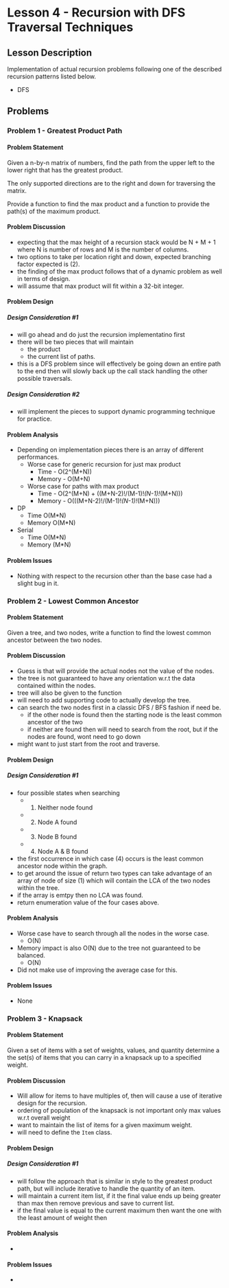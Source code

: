 # Lesson 4 - Recursion with DFS Traversal Techniques
## Lesson Description
Implementation of actual recursion problems following one of the described recursion patterns listed below.
- DFS

## Problems
### Problem 1 - Greatest Product Path
#### Problem Statement
>
Given a n-by-n matrix of numbers, find the path from the upper left to the lower right that has the greatest product.
>
The only supported directions are to the right and down for traversing the matrix.
>
Provide a function to find the max product and a function to provide the path(s) of the maximum product.

#### Problem Discussion
- expecting that the max height of a recursion stack would be N + M + 1 where N is number of rows and M is the number of columns.
- two options to take per location right and down, expected branching factor expected is (2).
- the finding of the max product follows that of a dynamic problem as well in terms of design.
- will assume that max product will fit within a 32-bit integer.

#### Problem Design
##### Design Consideration #1
- will go ahead and do just the recursion implementatino first
- there will be two pieces that will maintain
  - the product
  - the current list of paths.
- this is a DFS problem since will effectively be going down an entire path to the end then will slowly back up the call stack handling the other possible traversals.

##### Design Consideration #2
- will implement the pieces to support dynamic programming technique for practice.

#### Problem Analysis
- Depending on implementation pieces there is an array of different performances.
  - Worse case for generic recursion for just max product 
    - Time - O(2^(M+N))
    - Memory - O(M+N)
  - Worse case for paths with max product
    - Time - O(2^(M+N) + ((M+N-2)!/(M-1)!*(N-1)!*(M+N)))
    - Memory - O(((M+N-2)!/(M-1)!*(N-1)!*(M+N)))
- DP
  - Time O(M*N)
  - Memory O(M*N)
- Serial
  - Time O(M*N)
  - Memory (M*N)

#### Problem Issues
- Nothing with respect to the recursion other than the base case had a slight bug in it.

### Problem 2 - Lowest Common Ancestor
#### Problem Statement
>
Given a tree, and two nodes, write a function to find the lowest common ancestor between the two nodes.

#### Problem Discussion
- Guess is that will provide the actual nodes not the value of the nodes.
- the tree is not guaranteed to have any orientation w.r.t the data contained within the nodes.
- tree will also be given to the function
- will need to add supporting code to actually develop the tree.
- can search the two nodes first in a classic DFS / BFS fashion if need be.
  - if the other node is found then the starting node is the least common ancestor of the two
  - if neither are found then will need to search from the root, but if the nodes are found, wont need to go down
- might want to just start from the root and traverse.

#### Problem Design
##### Design Consideration #1
- four possible states when searching
  - 1. Neither node found
  - 2. Node A found
  - 3. Node B found
  - 4. Node A & B found
- the first occurrence in which case (4) occurs is the least common ancestor node within the graph.
- to get around the issue of return two types can take advantage of an array of node of size (1) which will contain the LCA of the two nodes within the tree.
- if the array is emtpy then no LCA was found.
- return enumeration value of the four cases above.

#### Problem Analysis
- Worse case have to search through all the nodes in the worse case.
  - O(N)
- Memory impact is also O(N) due to the tree not guaranteed to be balanced.
  - O(N)
- Did not make use of improving the average case for this.

#### Problem Issues
- None

### Problem 3 - Knapsack
#### Problem Statement
>
Given a set of items with a set of weights, values, and quantity determine a the set(s) of items that you can carry in a knapsack up to a specified weight.

#### Problem Discussion
- Will allow for items to have multiples of, then will cause a use of iterative design for the recursion.
- ordering of population of the knapsack is not important only max values w.r.t overall weight
- want to maintain the list of items for a given maximum weight.
- will need to define the `Item` class.

#### Problem Design
##### Design Consideration #1
- will follow the approach that is similar in style to the greatest product path, but will include iterative to handle the quantity of an item.
- will maintain a current item list, if it the final value ends up being greater than max then remove previous and save to current list.
- if the final value is equal to the current maximum then want the one with the least amount of weight then

#### Problem Analysis
-

#### Problem Issues
-